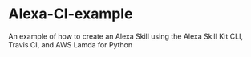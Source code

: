 # Alexa-CI-example
An example of how to create an Alexa Skill using the Alexa Skill Kit CLI, Travis CI, and AWS Lamda for Python
